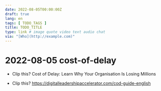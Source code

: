 ```yaml
---
date: 2022-08-05T00:00:00Z
draft: true
lang: en
tags: [ TODO_TAGS ]
title: TODO_TITLE
type: link # image quote video text audio chat
via: "[Who](http://example.com)"
---
```



# 2022-08-05 cost-of-delay


* Clip this? Cost of Delay: Learn Why Your Organisation Is Losing Millions

* Clip this? https://digitalleadershipaccelerator.com/cod-guide-english

